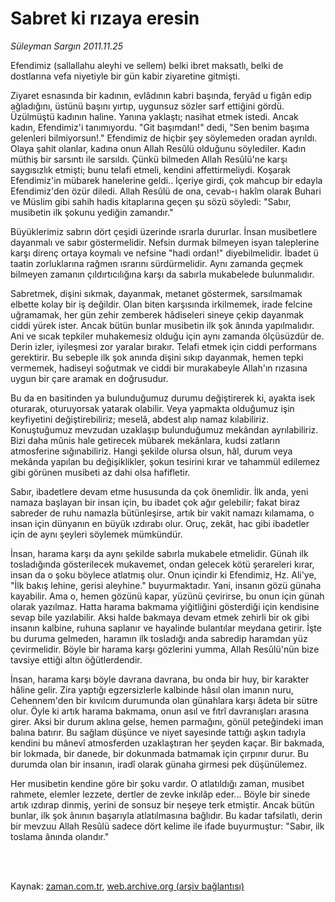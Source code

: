 # Sabret ki rızaya eresin

*Süleyman Sargın 2011.11.25*

<td class="columnist-detail">
<p>Efendimiz (sallallahu aleyhi ve sellem) belki ibret maksatlı, belki de dostlarına vefa niyetiyle bir gün kabir ziyaretine gitmişti.</p>
<p>
<div id="haberMetinDiv">
<p>Ziyaret esnasında bir kadının, evlâdının kabri başında, feryâd u figân edip ağladığını, üstünü başını yırtıp, uygunsuz sözler sarf ettiğini gördü. Üzülmüştü kadının haline. Yanına yaklaştı; nasihat etmek istedi. Ancak kadın, Efendimiz'i tanımıyordu. "Git başımdan!" dedi, "Sen benim başıma gelenleri bilmiyorsun!." Efendimiz de hiçbir şey söylemeden oradan ayrıldı. Olaya şahit olanlar, kadına onun Allah Resûlü olduğunu söylediler. Kadın müthiş bir sarsıntı ile sarsıldı. Çünkü bilmeden Allah Resûlü'ne karşı saygısızlık etmişti; bunu telafi etmeli, kendini affettirmeliydi. Koşarak Efendimiz'in mübarek hanelerine geldi.. İçeriye girdi, çok mahcup bir edayla Efendimiz'den özür diledi. Allah Resûlü de ona, cevab-ı hakîm olarak Buhari ve Müslim gibi sahih hadis kitaplarına geçen şu sözü söyledi: "Sabır, musibetin ilk şokunu yediğin zamandır."
<p>Büyüklerimiz sabrın dört çeşidi üzerinde ısrarla dururlar. İnsan musibetlere dayanmalı ve sabır göstermelidir. Nefsin durmak bilmeyen isyan taleplerine karşı direnç ortaya koymalı ve nefsine "hadi ordan!" diyebilmelidir. İbadet ü taatin zorluklarına rağmen ısrarını sürdürmelidir. Aynı zamanda geçmek bilmeyen zamanın çıldırtıcılığına karşı da sabırla mukabelede bulunmalıdır.
<p>Sabretmek, dişini sıkmak, dayanmak, metanet göstermek, sarsılmamak elbette kolay bir iş değildir. Olan biten karşısında irkilmemek, irade felcine uğramamak, her gün zehir zemberek hâdiseleri sineye çekip dayanmak ciddi yürek ister. Ancak bütün bunlar musibetin ilk şok ânında yapılmalıdır. Ani ve sıcak tepkiler muhakemesiz olduğu için aynı zamanda ölçüsüzdür de. Derin izler, iyileşmesi zor yaralar bırakır. Telafi etmek için ciddi performans gerektirir. Bu sebeple ilk şok anında dişini sıkıp dayanmak, hemen tepki vermemek, hadiseyi soğutmak ve ciddi bir murakabeyle Allah'ın rızasına uygun bir çare aramak en doğrusudur.
<p>Bu da en basitinden ya bulunduğumuz durumu değiştirerek ki, ayakta isek oturarak, oturuyorsak yatarak olabilir. Veya yapmakta olduğumuz işin keyfiyetini değiştirebiliriz; meselâ, abdest alıp namaz kılabiliriz. Konuştuğumuz mevzudan uzaklaşıp bulunduğumuz mekândan ayrılabiliriz. Bizi daha mûnis hale getirecek mübarek mekânlara, kudsi zatların atmosferine sığınabiliriz. Hangi şekilde olursa olsun, hâl, durum veya mekânda yapılan bu değişiklikler, şokun tesirini kırar ve tahammül edilemez gibi görünen musibeti az dahi olsa hafifletir.
<p>Sabır, ibadetlere devam etme hususunda da çok önemlidir. İlk anda, yeni namaza başlayan bir insan için, bu ibadet çok ağır gelebilir; fakat biraz sabreder de ruhu namazla bütünleşirse, artık bir vakit namazı kılamama, o insan için dünyanın en büyük ızdırabı olur. Oruç, zekât, hac gibi ibadetler için de aynı şeyleri söylemek mümkündür.
<p>İnsan, harama karşı da aynı şekilde sabırla mukabele etmelidir. Günah ilk tosladığında gösterilecek mukavemet, ondan gelecek kötü şerareleri kırar, insan da o şoku böylece atlatmış olur. Onun içindir ki Efendimiz, Hz. Ali'ye, "İlk bakış lehine, gerisi aleyhine." buyurmaktadır. Yani, insanın gözü günaha kayabilir. Ama o, hemen gözünü kapar, yüzünü çevirirse, bu onun için günah olarak yazılmaz. Hatta harama bakmama yiğitliğini gösterdiği için kendisine sevap bile yazılabilir. Aksi halde bakmaya devam etmek zehirli bir ok gibi insanın kalbine, ruhuna saplanır ve hayalinde bulantılar meydana getirir. İşte bu duruma gelmeden, haramın ilk tosladığı anda sabredip haramdan yüz çevirmelidir. Böyle bir harama karşı gözlerini yumma, Allah Resûlü'nün bize tavsiye ettiği altın öğütlerdendir.
<p>İnsan, harama karşı böyle davrana davrana, bu onda bir huy, bir karakter hâline gelir. Zira yaptığı egzersizlerle kalbinde hâsıl olan imanın nuru, Cehennem'den bir kıvılcım durumunda olan günahlara karşı âdeta bir sütre olur. Öyle ki artık harama bakmama, onun asıl ve fıtrî davranışları arasına girer. Aksi bir durum aklına gelse, hemen parmağını, gönül peteğindeki iman balına batırır. Bu sağlam düşünce ve niyet sayesinde tattığı aşkın tadıyla kendini bu mânevî atmosferden uzaklaştıran her şeyden kaçar. Bir bakmada, bir lokmada, bir danede, bir dokunmada batmamak için çırpınır durur. Bu durumda olan bir insanın, iradî olarak günaha girmesi pek düşünülemez.
<p>Her musibetin kendine göre bir şoku vardır. O atlatıldığı zaman, musibet rahmete, elemler lezzete, dertler de zevke inkılâp eder... Böyle bir sinede artık ızdırap dinmiş, yerini de sonsuz bir neşeye terk etmiştir. Ancak bütün bunlar, ilk şok ânının başarıyla atlatılmasına bağlıdır. Bu kadar tafsilatlı, derin bir mevzuu Allah Resûlü sadece dört kelime ile ifade buyurmuştur: "Sabır, ilk toslama ânında olandır."</p></p></p></p></p></p></p></p></div>
</p>


<p><br>
		 </br></p></td>

Kaynak: [zaman.com.tr](http://zaman.com.tr/yazar.do?yazino=1205894), [web.archive.org (arşiv bağlantısı)](http://web.archive.org/web/20111128234452/http://www.zaman.com.tr:80/yazar.do?yazino=1205894)
